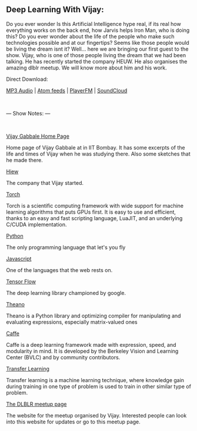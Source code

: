 ## Deep Learning With Vijay:

Do you ever wonder Is this Artificial Intelligence hype real, if its real how everything works on the back end, how Jarvis helps Iron Man, who is doing this? Do you ever wonder about the life of the people who make such technologies possible and at our fingertips? Seems like those people would be living the dream isnt it? Well... here we are bringing our first guest to the show. Vijay, who is one of those people living the dream that we had been talking. He has recently started the company HEUW. He also organises the amazing dlblr meetup. We will know more about him and his work.

Direct Download:

[MP3 Audio](https://flawcode.com/episode/show/1/ep01_deep_learning_with_vijay.mp3) | [Atom feeds](https://flawcode.com/atom.rss) | [PlayerFM](https://player.fm/series/flawcode-1263695) | [SoundCloud](https://soundcloud.com/flawcode)

&nbsp;

— Show Notes: —

&nbsp;

[Vijay Gabbale Home Page](https://www.cse.iitb.ac.in/~vijaygabale/)

Home page of Vijay Gabbale at in IIT Bombay. It has some excerpts of the life and times of Vijay when he was studying there. Also some sketches that he made there.

[Hiew](https://huew.co/)

The company that Vijay started.

[Torch](http://torch.ch/)

Torch is a scientific computing framework with wide support for machine learning algorithms that puts GPUs first. It is easy to use and efficient, thanks to an easy and fast scripting language, LuaJIT, and an underlying C/CUDA implementation.

[Python](https://www.python.org/)

The only programming language that let's you fly

[Javascript](https://www.javascript.com/)

One of the languages that the web rests on.

[Tensor Flow](https://www.tensorflow.org/versions/r0.10/tutorials/index.html)

The deep learning library championed by google.

[Theano](http://deeplearning.net/software/theano/introduction.html)

Theano is a Python library and optimizing compiler for manipulating and evaluating expressions, especially matrix-valued ones

[Caffe](http://caffe.berkeleyvision.org/)

Caffe is a deep learning framework made with expression, speed, and modularity in mind. It is developed by the Berkeley Vision and Learning Center (BVLC) and by community contributors.

[Transfer Learning](https://www.quora.com/How-does-transfer-learning-work)

Transfer learning is a machine learning technique, where knowledge gain during training in one type of problem is used to train in other similar type of problem.

[The DLBLR meetup page](http://dlblr.in/index.html)

The website for the meetup organised by Vijay. Interested people can look into this website for updates or go to this meetup page. 